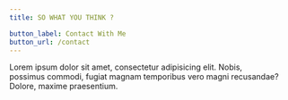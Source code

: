 ```yaml
---
title: SO WHAT YOU THINK ?

button_label: Contact With Me
button_url: /contact
---
```

Lorem ipsum dolor sit amet, consectetur adipisicing elit. Nobis,<br>possimus commodi, fugiat magnam temporibus vero magni recusandae? Dolore, maxime praesentium.